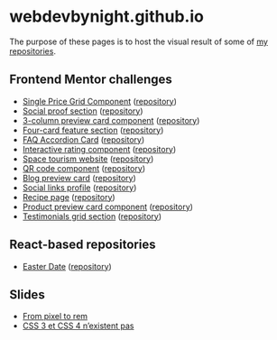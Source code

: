 # webdevbynight.github.io

The purpose of these pages is to host the visual result of some of [my repositories](https://github.com/webdevbynight?tab=repositories).

## Frontend Mentor challenges

- [Single Price Grid Component](single-price-grid-component-master/) ([repository](https://github.com/webdevbynight/single-price-grid-component-master))
- [Social proof section](social-proof-section-master/) ([repository](https://github.com/webdevbynight/social-proof-section-master))
- [3-column preview card component](/3-column-preview-card-component-main/) ([repository](https://github.com/webdevbynight/3-column-preview-card-component-main))
- [Four-card feature section](/four-card-feature-section-master/) ([repository](https://github.com/webdevbynight/four-card-feature-section-master))
- [FAQ Accordion Card](/faq-accordion-card-main/) ([repository](https://github.com/webdevbynight/faq-accordion-card-main))
- [Interactive rating component](/interactive-rating-component-main/) ([repository](https://github.com/webdevbynight/interactive-rating-component-main))
- [Space tourism website](/space-tourism-website/) ([repository](https://github.com/webdevbynight/space-tourism-website))
- [QR code component](/qr-code-component-main/) ([repository](https://github.com/webdevbynight/qr-code-component-main))
- [Blog preview card](/blog-preview-card-main/) ([repository](https://github.com/webdevbynight/blog-preview-card-main))
- [Social links profile](/social-links-profile-main/) ([repository](https://github.com/webdevbynight/social-links-profile-main))
- [Recipe page](/recipe-page-main/) ([repository](https://github.com/webdevbynight/recipe-page-main))
- [Product preview card component](/product-preview-card-component-main/) ([repository](https://github.com/webdevbynight/product-preview-card-component-main))
- [Testimonials grid section](/testimonials-grid-section-main/) ([repository](https://github.com/webdevbynight/testimonials-grid-section-main))

## React-based repositories

- [Easter Date](/easter-date/) ([repository](https://github.com/webdevbynight/easter-date))

## Slides

- [From pixel to rem](/wcs-remote-fr-feb-2023-from-pixel-to-rem/)
- [CSS 3 et CSS 4 n’existent pas](/wcs-remote-fr-feb-2023-css3-css4-n-existent-pas/)
